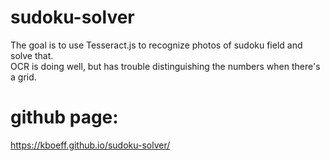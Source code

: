 # sudoku-solver

The goal is to use Tesseract.js to recognize photos of sudoku field and solve that.<br>
OCR is doing well, but has trouble distinguishing the numbers when there's a grid.

# github page:
https://kboeff.github.io/sudoku-solver/
